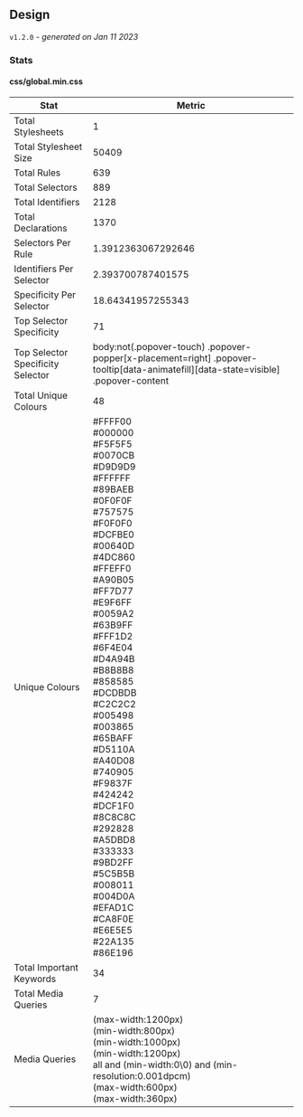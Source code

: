 ## Design
`v1.2.0` - *generated on Jan 11 2023*
### Stats
#### css/global.min.css
|Stat|Metric|
|---|---|
|Total Stylesheets|1|
|Total Stylesheet Size|50409|
|Total Rules|639|
|Total Selectors|889|
|Total Identifiers|2128|
|Total Declarations|1370|
|Selectors Per Rule|1.3912363067292646|
|Identifiers Per Selector|2.393700787401575|
|Specificity Per Selector|18.64341957255343|
|Top Selector Specificity|71|
|Top Selector Specificity Selector|body:not(.popover-touch) .popover-popper[x-placement=right] .popover-tooltip[data-animatefill][data-state=visible] .popover-content|
|Total Unique Colours|48|
|Unique Colours|#FFFF00<br/>#000000<br/>#F5F5F5<br/>#0070CB<br/>#D9D9D9<br/>#FFFFFF<br/>#89BAEB<br/>#0F0F0F<br/>#757575<br/>#F0F0F0<br/>#DCFBE0<br/>#00640D<br/>#4DC860<br/>#FFEFF0<br/>#A90B05<br/>#FF7D77<br/>#E9F6FF<br/>#0059A2<br/>#63B9FF<br/>#FFF1D2<br/>#6F4E04<br/>#D4A94B<br/>#B8B8B8<br/>#858585<br/>#DCDBDB<br/>#C2C2C2<br/>#005498<br/>#003865<br/>#65BAFF<br/>#D5110A<br/>#A40D08<br/>#740905<br/>#F9837F<br/>#424242<br/>#DCF1F0<br/>#8C8C8C<br/>#292828<br/>#A5DBD8<br/>#333333<br/>#9BD2FF<br/>#5C5B5B<br/>#008011<br/>#004D0A<br/>#EFAD1C<br/>#CA8F0E<br/>#E6E5E5<br/>#22A135<br/>#86E196|
|Total Important Keywords|34|
|Total Media Queries|7|
|Media Queries|(max-width:1200px)<br/>(min-width:800px)<br/>(min-width:1000px)<br/>(min-width:1200px)<br/>all and (min-width:0\0) and (min-resolution:0.001dpcm)<br/>(max-width:600px)<br/>(max-width:360px)|